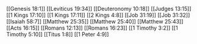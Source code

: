 [[Genesis 18:1]]
[[Leviticus 19:34]]
[[Deuteronomy 10:18]]
[[Judges 13:15]]
[[1 Kings 17:10]]
[[1 Kings 17:11]]
[[2 Kings 4:8]]
[[Job 31:19]]
[[Job 31:32]]
[[Isaiah 58:7]]
[[Matthew 25:35]]
[[Matthew 25:40]]
[[Matthew 25:43]]
[[Acts 16:15]]
[[Romans 12:13]]
[[Romans 16:23]]
[[1 Timothy 3:2]]
[[1 Timothy 5:10]]
[[Titus 1:8]]
[[1 Peter 4:9]]
